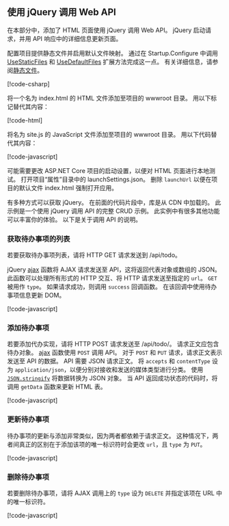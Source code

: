 ## <a name="call-the-web-api-with-jquery"></a>使用 jQuery 调用 Web API

在本部分中，添加了 HTML 页面使用 jQuery 调用 Web API。 jQuery 启动请求，并用 API 响应中的详细信息更新页面。

配置项目提供静态文件并启用默认文件映射。 通过在 Startup.Configure 中调用 [UseStaticFiles](/dotnet/api/microsoft.aspnetcore.builder.staticfileextensions.usestaticfiles#Microsoft_AspNetCore_Builder_StaticFileExtensions_UseStaticFiles_Microsoft_AspNetCore_Builder_IApplicationBuilder_) 和 [UseDefaultFiles](/dotnet/api/microsoft.aspnetcore.builder.defaultfilesextensions.usedefaultfiles#Microsoft_AspNetCore_Builder_DefaultFilesExtensions_UseDefaultFiles_Microsoft_AspNetCore_Builder_IApplicationBuilder_) 扩展方法完成这一点。 有关详细信息，请参阅[静态文件](xref:fundamentals/static-files)。

[!code-csharp[](../../tutorials/first-web-api/samples/2.0/TodoApi/Startup2.cs?name=snippet_Configure&highlight=3-4)]

将一个名为 index.html 的 HTML 文件添加至项目的 wwwroot 目录。 用以下标记替代其内容：

[!code-html[](../../tutorials/first-web-api/samples/2.0/TodoApi/wwwroot/index.html)]

将名为 site.js 的 JavaScript 文件添加至项目的 wwwroot 目录。 用以下代码替代其内容：

[!code-javascript[](../../tutorials/first-web-api/samples/2.0/TodoApi/wwwroot/site.js?name=snippet_SiteJs)]

可能需要更改 ASP.NET Core 项目的启动设置，以便对 HTML 页面进行本地测试。 打开项目“属性”目录中的 launchSettings.json。 删除 `launchUrl` 以便在项目的默认文件 index.html 强制打开应用。

有多种方式可以获取 jQuery。 在前面的代码片段中，库是从 CDN 中加载的。 此示例是一个使用 jQuery 调用 API 的完整 CRUD 示例。 此实例中有很多其他功能可以丰富你的体验。 以下是关于调用 API 的说明。

### <a name="get-a-list-of-to-do-items"></a>获取待办事项的列表

若要获取待办事项列表，请将 HTTP GET 请求发送到 /api/todo。

jQuery [ajax](https://api.jquery.com/jquery.ajax/) 函数将 AJAX 请求发送至 API，这将返回代表对象或数组的 JSON。 此函数可以处理所有形式的 HTTP 交互、将 HTTP 请求发送至指定的 `url`。 `GET` 被用作 `type`。 如果请求成功，则调用 `success` 回调函数。 在该回调中使用待办事项信息更新 DOM。

[!code-javascript[](../../tutorials/first-web-api/samples/2.0/TodoApi/wwwroot/site.js?name=snippet_GetData)]

### <a name="add-a-to-do-item"></a>添加待办事项

若要添加代办实现，请将 HTTP POST 请求发送至 /api/todo/。 请求正文应包含待办对象。 [ajax](https://api.jquery.com/jquery.ajax/) 函数使用 `POST` 调用 API。 对于 `POST` 和 `PUT` 请求，请求正文表示发送至 API 的数据。 API 需要 JSON 请求正文。 将 `accepts` 和 `contentType` 设为 `application/json`，以便分别对接收和发送的媒体类型进行分类。 使用 [`JSON.stringify`](https://developer.mozilla.org/docs/Web/JavaScript/Reference/Global_Objects/JSON/stringify) 将数据转换为 JSON 对象。 当 API 返回成功状态的代码时，将调用 `getData` 函数来更新 HTML 表。

[!code-javascript[](../../tutorials/first-web-api/samples/2.0/TodoApi/wwwroot/site.js?name=snippet_AddItem)]

### <a name="update-a-to-do-item"></a>更新待办事项

待办事项的更新与添加非常类似，因为两者都依赖于请求正文。 这种情况下，两者间真正的区别在于添加该项的唯一标识符时会更改 `url`，且 `type` 为 `PUT`。

[!code-javascript[](../../tutorials/first-web-api/samples/2.0/TodoApi/wwwroot/site.js?name=snippet_AjaxPut)]

### <a name="delete-a-to-do-item"></a>删除待办事项

若要删除待办事项，请将 AJAX 调用上的 `type` 设为 `DELETE` 并指定该项在 URL 中的唯一标识符。

[!code-javascript[](../../tutorials/first-web-api/samples/2.0/TodoApi/wwwroot/site.js?name=snippet_AjaxDelete)]

